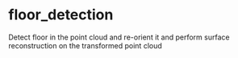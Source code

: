 # floor_detection
Detect floor in the point cloud and re-orient it and perform surface reconstruction on the transformed point cloud
